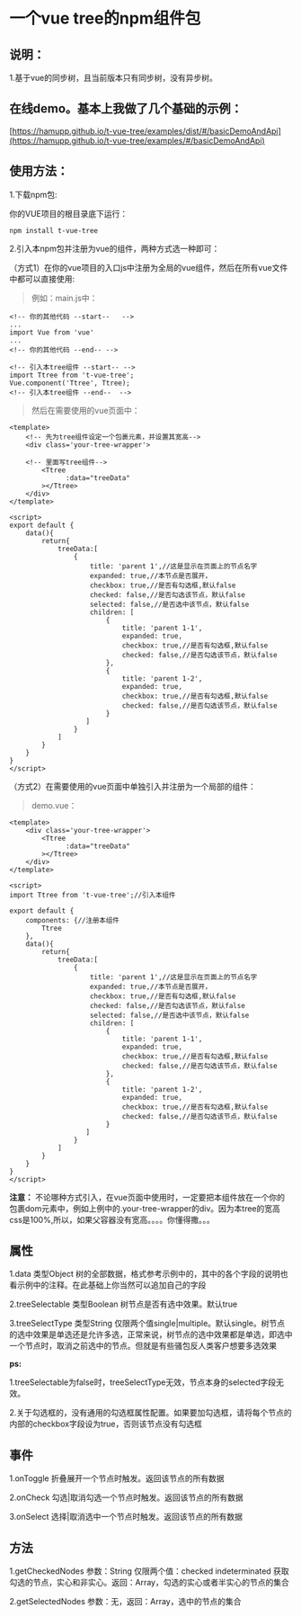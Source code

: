# 一个vue tree的npm组件包


## 说明：
1.基于vue的同步树，且当前版本只有同步树，没有异步树。


## 在线demo。基本上我做了几个基础的示例：

[https://hamupp.github.io/t-vue-tree/examples/dist/#/basicDemoAndApi](https://hamupp.github.io/t-vue-tree/examples/#/basicDemoAndApi)

## 使用方法：

1.下载npm包:

你的VUE项目的根目录底下运行：

    npm install t-vue-tree

2.引入本npm包并注册为vue的组件，两种方式选一种即可：

（方式1）在你的vue项目的入口js中注册为全局的vue组件，然后在所有vue文件中都可以直接使用:

> 例如：main.js中：

	<!-- 你的其他代码 --start-- 	-->	
	...
	import Vue from 'vue'
	...
	<!-- 你的其他代码 --end-- -->	
	
	<!-- 引入本tree组件 --start-- -->	
	import Ttree from 't-vue-tree';
	Vue.component('Ttree', Ttree);
	<!-- 引入本tree组件 --end-- 	-->	
	
> 	然后在需要使用的vue页面中：

	<template>
		<!-- 先为tree组件设定一个包裹元素，并设置其宽高-->
    	<div class='your-tree-wrapper'>
    	
    	<!-- 里面写tree组件-->
            <Ttree
                  :data="treeData"
            ></Ttree>
    	</div>
	</template>
	
	<script>
    export default {
        data(){
        	return{
        		treeData:[
        			{
        				title: 'parent 1',//这是显示在页面上的节点名字
                  		expanded: true,//本节点是否展开，
               	   		checkbox: true,//是否有勾选框,默认false
                   		checked: false,//是否勾选该节点，默认false
                   	 	selected: false,//是否选中该节点，默认false
                  	  	children: [
                            {
                                title: 'parent 1-1',
                                expanded: true,
                                checkbox: true,//是否有勾选框,默认false
                                checked: false,//是否勾选该节点，默认false
                            },
                            {
                                title: 'parent 1-2',
                                expanded: true,
                                checkbox: true,//是否有勾选框,默认false
                                checked: false,//是否勾选该节点，默认false
                            }
                       ]    
        			}
        		]
        	}
        }
    }
    </script>
    
（方式2）在需要使用的vue页面中单独引入并注册为一个局部的组件： 
   
 > 	demo.vue：

	<template>
    	<div class='your-tree-wrapper'>
            <Ttree
                  :data="treeData"
            ></Ttree>
    	</div>
	</template>
	
	<script>
	import Ttree from 't-vue-tree';//引入本组件
	
    export default {
      	components: {//注册本组件
            Ttree
        },
        data(){
        	return{
        		treeData:[
        			{
        				title: 'parent 1',//这是显示在页面上的节点名字
                  		expanded: true,//本节点是否展开，
               	   		checkbox: true,//是否有勾选框,默认false
                   		checked: false,//是否勾选该节点，默认false
                   	 	selected: false,//是否选中该节点，默认false
                  	  	children: [
                            {
                                title: 'parent 1-1',
                                expanded: true,
                                checkbox: true,//是否有勾选框,默认false
                                checked: false,//是否勾选该节点，默认false
                            },
                            {
                                title: 'parent 1-2',
                                expanded: true,
                                checkbox: true,//是否有勾选框,默认false
                                checked: false,//是否勾选该节点，默认false
                            }
                       ]    
        			}
        		]
        	}
        }
    }
    </script>   
    
**注意：**
不论哪种方式引入，在vue页面中使用时，一定要把本组件放在一个你的包裹dom元素中，例如上例中的.your-tree-wrapper的div。因为本tree的宽高css是100%,所以，如果父容器没有宽高。。。。你懂得撒。。。

## 属性
1.data 类型Object 树的全部数据，格式参考示例中的，其中的各个字段的说明也看示例中的注释。在此基础上你当然可以追加自己的字段

2.treeSelectable 类型Boolean 树节点是否有选中效果。默认true

3.treeSelectType 类型String 仅限两个值single|multiple。默认single。树节点的选中效果是单选还是允许多选，正常来说，树节点的选中效果都是单选，即选中一个节点时，取消之前选中的节点。但就是有些骚包反人类客户想要多选效果


**ps:**

1.treeSelectable为false时，treeSelectType无效，节点本身的selected字段无效。

2.关于勾选框的，没有通用的勾选框属性配置。如果要加勾选框，请将每个节点的内部的checkbox字段设为true，否则该节点没有勾选框

## 事件
1.onToggle 折叠展开一个节点时触发。返回该节点的所有数据

2.onCheck 勾选|取消勾选一个节点时触发。返回该节点的所有数据

3.onSelect 选择|取消选中一个节点时触发。返回该节点的所有数据

## 方法

1.getCheckedNodes 参数：String 仅限两个值：checked indeterminated 获取勾选的节点，实心和非实心。返回：Array，勾选的实心或者半实心的节点的集合

2.getSelectedNodes 参数：无，返回：Array，选中的节点的集合


